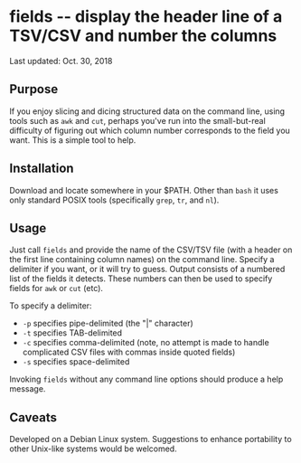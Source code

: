 # fields -- display the header line of a TSV/CSV and number the columns

Last updated: Oct. 30, 2018

## Purpose

If you enjoy slicing and dicing structured data on the command line, using
tools such as `awk` and `cut`, perhaps you've run into the small-but-real
difficulty of figuring out which column number corresponds to the field you
want. This is a simple tool to help.

## Installation

Download and locate somewhere in your $PATH. Other than `bash` it uses only
standard POSIX tools (specifically `grep`, `tr`, and `nl`).

## Usage

Just call `fields` and provide the name of the CSV/TSV file (with a header
on the first line containing column names) on the command line.  Specify a
delimiter if you want, or it will try to guess. Output consists of a
numbered list of the fields it detects. These numbers can then be used to
specify fields for `awk` or `cut` (etc).

To specify a delimiter:

- `-p` specifies pipe-delimited (the "|" character)
- `-t` specifies TAB-delimited
- `-c` specifies comma-delimited (note, no attempt is made to handle complicated CSV files with commas inside quoted fields)
- `-s` specifies space-delimited

Invoking `fields` without any command line options should produce a help
message.

## Caveats

Developed on a Debian Linux system. Suggestions to enhance portability to
other Unix-like systems would be welcomed.
